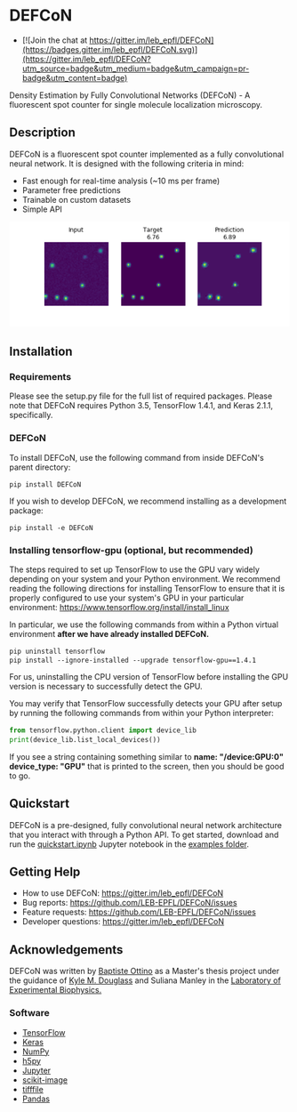 # DEFCoN

- [![Join the chat at https://gitter.im/leb_epfl/DEFCoN](https://badges.gitter.im/leb_epfl/DEFCoN.svg)](https://gitter.im/leb_epfl/DEFCoN?utm_source=badge&utm_medium=badge&utm_campaign=pr-badge&utm_content=badge)

Density Estimation by Fully Convolutional Networks (DEFCoN) - A
fluorescent spot counter for single molecule localization microscopy.

## Description

DEFCoN is a fluorescent spot counter implemented as a fully
convolutional neural network. It is designed with the following
criteria in mind:

- Fast enough for real-time analysis (~10 ms per frame)
- Parameter free predictions
- Trainable on custom datasets
- Simple API

![An example density map estimate from DEFCoN](images/defcon_demo.png)

## Installation

### Requirements

Please see the setup.py file for the full list of required
packages. Please note that DEFCoN requires Python 3.5, TensorFlow
1.4.1, and Keras 2.1.1, specifically.

### DEFCoN

To install DEFCoN, use the following command from inside DEFCoN's
parent directory:

```
pip install DEFCoN
```

If you wish to develop DEFCoN, we recommend installing as a
development package:

```
pip install -e DEFCoN
```

### Installing tensorflow-gpu (optional, but recommended)

The steps required to set up TensorFlow to use the GPU vary widely
depending on your system and your Python environment. We recommend
reading the following directions for installing TensorFlow to ensure
that it is properly configured to use your system's GPU in your
particular environment:
https://www.tensorflow.org/install/install_linux

In particular, we use the following commands from within a Python
virtual environment **after we have already installed DEFCoN.**

```
pip uninstall tensorflow
pip install --ignore-installed --upgrade tensorflow-gpu==1.4.1
```

For us, uninstalling the CPU version of TensorFlow before installing
the GPU version is necessary to successfully detect the GPU.

You may verify that TensorFlow successfully detects your GPU after
setup by running the following commands from within your Python
interpreter:

```python
from tensorflow.python.client import device_lib
print(device_lib.list_local_devices())
```

If you see a string containing something similar to **name:
"/device:GPU:0" device_type: "GPU"** that is printed to the screen,
then you should be good to go.

## Quickstart

DEFCoN is a pre-designed, fully convolutional neural network
architecture that you interact with through a Python API. To get
started, download and run the
[quickstart.ipynb](https://github.com/kmdouglass/DEFCoN/blob/FIRST_RELEASE/examples/quickstart.ipynb)
Jupyter notebook in the [examples
folder](https://github.com/kmdouglass/DEFCoN/tree/FIRST_RELEASE/examples).

## Getting Help

- How to use DEFCoN: https://gitter.im/leb_epfl/DEFCoN
- Bug reports: https://github.com/LEB-EPFL/DEFCoN/issues
- Feature requests: https://github.com/LEB-EPFL/DEFCoN/issues
- Developer questions: https://gitter.im/leb_epfl/DEFCoN

## Acknowledgements

DEFCoN was written by [Baptiste Ottino](https://github.com/bottino) as
a Master's thesis project under the guidance of [Kyle
M. Douglass](https://github.com/kmdouglass) and Suliana Manley in the
[Laboratory of Experimental Biophysics.](https://leb.epfl.ch)

### Software

- [TensorFlow](https://www.tensorflow.org/)
- [Keras](https://keras.io/)
- [NumPy](http://www.numpy.org/)
- [h5py](http://www.h5py.org/)
- [Jupyter](https://jupyter.org/)
- [scikit-image](http://scikit-image.org/)
- [tifffile](https://pypi.python.org/pypi/tifffile)
- [Pandas](https://pandas.pydata.org/)
 
